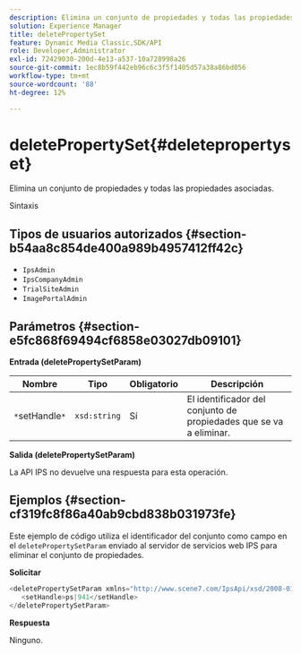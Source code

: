 ```yaml
---
description: Elimina un conjunto de propiedades y todas las propiedades asociadas.
solution: Experience Manager
title: deletePropertySet
feature: Dynamic Media Classic,SDK/API
role: Developer,Administrator
exl-id: 72429030-200d-4e13-a537-10a728998a26
source-git-commit: 1ec8b59f442eb96c6c3f5f1405d57a38a86bd056
workflow-type: tm+mt
source-wordcount: '88'
ht-degree: 12%

---
```


# deletePropertySet{#deletepropertyset}

Elimina un conjunto de propiedades y todas las propiedades asociadas.

Sintaxis

## Tipos de usuarios autorizados {#section-b54aa8c854de400a989b4957412ff42c}

* `IpsAdmin`
* `IpsCompanyAdmin`
* `TrialSiteAdmin`
* `ImagePortalAdmin`

## Parámetros {#section-e5fc868f69494cf6858e03027db09101}

**Entrada (deletePropertySetParam)**

| Nombre | Tipo | Obligatorio | Descripción |
|---|---|---|---|
| `*`setHandle`*` | `xsd:string` | Sí | El identificador del conjunto de propiedades que se va a eliminar. |

**Salida (deletePropertySetParam)**

La API IPS no devuelve una respuesta para esta operación.

## Ejemplos {#section-cf319fc8f86a40ab9cbd838b031973fe}

Este ejemplo de código utiliza el identificador del conjunto como campo en el `deletePropertySetParam` enviado al servidor de servicios web IPS para eliminar el conjunto de propiedades.

**Solicitar**

```java
<deletePropertySetParam xmlns="http://www.scene7.com/IpsApi/xsd/2008-01-15">
   <setHandle>ps|941</setHandle>
</deletePropertySetParam>
```

**Respuesta**

Ninguno.
